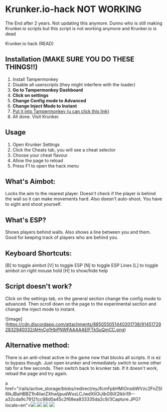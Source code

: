 # Krunker.io-hack NOT WORKING
The End after 2 years. Not updating this anymore. Dunno who is still making Krunker.io scripts but this script is not working anymore and Krunker.io is dead

Krunker.io hack (READ)


## Installation (MAKE SURE YOU DO THESE THINGS!!)
1. Install Tampermonkey
2. Disable all userscripts (they might interfere with the loader)
3. **Go to Tampermonkey Dashboard**
4. **Click on settings**
5. **Change Config mode to Advanced**
6. **Change Inject Mode to Instant**
7. [Put it into Tampermonkey (u can click this link)](https://github.com/TheExploration/Krunker.io-hack/raw/main/Script%20(put%20in%20tampermonkey).user.js)
8. All done. Visit Krunker.

## Usage
1. Open Krunker Settings
2. Click the Cheats tab, you will see a cheat selector
3. Choose your cheat flavour
4. Allow the page to reload
5. Press F1 to open the hack menu

## What's Aimbot:
Locks the aim to the nearest player. Doesn't check if the player is behind the wall so it can make movements hard. Also doesn't auto-shoot. You have to sight and shoot yourself.

## What's ESP?
Shows players behind walls. Also shows a line between you and them. Good for keeping track of players who are behind you.

## Keyboard Shortcuts:
[B] to toggle aimbot
[V] to toggle ESP
[N] to toggle ESP Lines
[L] to toggle aimbot on right mouse hold
[H] to show/hide help

## Script doesn't work?
Click on the settings tab, on the general section change the config mode to advanced. Then scroll down on the page to the experimental section and change the inject mode to instant.

![image] (https://cdn.discordapp.com/attachments/885055051440201738/914517292832940032/AHnCg1HbPNWFAAAAAElFTkSuQmCC.png)

## Alternative method:

There is an anti-cheat active in the game now that blocks all scripts. It is ez to bypass though. Just open krunker and immediately switch to some other tab for a few seconds. Then switch back to krunker tab. If it doesn't work, reload the page and try again.

a href="/rails/active_storage/blobs/redirect/eyJfcmFpbHMiOnsibWVzc2FnZSI6IkJBaHBBZ1h4IiwiZXhwIjpudWxsLCJwdXIiOiJibG9iX2lkIn19--a32cda9c79121cc98d0a45c2f68ea833335da2c9/3Capture.JPG?locale=en"><img src="https://greasyfork.s3.us-east-2.amazonaws.com/xunx8tlrslti71trwwt1ns902aaa" /></a>
      <a href="/rails/active_storage/blobs/redirect/eyJfcmFpbHMiOnsibWVzc2FnZSI6IkJBaHBBZ2J4IiwiZXhwIjpudWxsLCJwdXIiOiJibG9iX2lkIn19--cce96aa1552841fe897297c6622b05065f34fa0c/2Capture.JPG?locale=en"><img src="https://greasyfork.s3.us-east-2.amazonaws.com/co6c1d3428mv3fs8eq7vxvua1d9a" /></a>
      <a href="/rails/active_storage/blobs/redirect/eyJfcmFpbHMiOnsibWVzc2FnZSI6IkJBaHBBZ2Z4IiwiZXhwIjpudWxsLCJwdXIiOiJibG9iX2lkIn19--4f7f80ad39cfec6e19da762daa008f8e3ad813f3/11unknown%20(13).png?locale=en"><img src="https://greasyfork.s3.us-east-2.amazonaws.com/ybhelk09ljnoh2nv58lu7tt0wwk4" /></a>
      <a href="/rails/active_storage/blobs/redirect/eyJfcmFpbHMiOnsibWVzc2FnZSI6IkJBaHBBZ2p4IiwiZXhwIjpudWxsLCJwdXIiOiJibG9iX2lkIn19--17f1e9e51c3ad0cd0b5c87dc819dd3108f270759/1Capture.JPG?locale=en"><img src="https://greasyfork.s3.us-east-2.amazonaws.com/ek1cjneru1l6q8a59tr6p9w3pm94" /></a>

